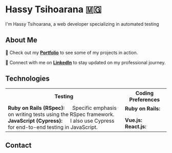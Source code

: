# Hassy Tsihoarana 🇲🇬 

I'm Hassy Tsihoarana, a web developer specializing in automated testing

## About Me
💼 Check out my **[Portfolio](https://hassy-tsihoarana.netlify.app/)** to see some of my projects in action.

🔗 Connect with me on **[LinkedIn](https://www.linkedin.com/feed/)** to stay updated on my professional journey.


## Technologies

<table>
  <tr>
    <th>Testing</th>
    <th>Coding Preferences</th>
  </tr>
  <tr>
    <td>
      <strong>Ruby on Rails (RSpec):</strong> <img src="https://upload.wikimedia.org/wikipedia/commons/thumb/6/62/Ruby_On_Rails_Logo.svg/200px-Ruby_On_Rails_Logo.svg.png" width="16"> Specific emphasis on writing tests using the RSpec framework.
      <br>
      <strong>JavaScript (Cypress):</strong> <img src="https://docs.cypress.io/img/logo-cypress.png" width="16"> I also use Cypress for end-to-end testing in JavaScript.
    </td>
    <td>
      <strong>Ruby on Rails:</strong> <img src="https://www.ruby-lang.org/images/header-ruby-logo.png" width="16">
      <br>
      <strong>Vue.js:</strong> <img src="https://vuejs.org/images/logo.png" width="16">
      <br>
      <strong>React.js:</strong> <img src="https://reactjs.org/logo-og.png" width="16">
    </td>
  </tr>
</table>



## Contact

